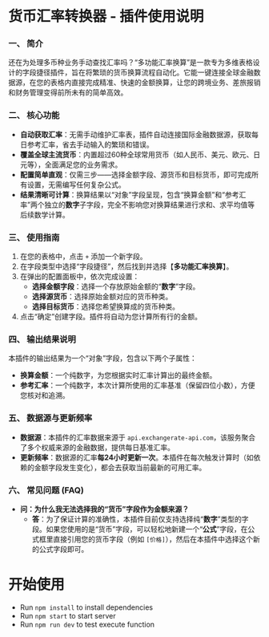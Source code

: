 # **货币汇率转换器 - 插件使用说明**

### **一、 简介**

还在为处理多币种业务手动查找汇率吗？“多功能汇率换算”是一款专为多维表格设计的字段捷径插件，旨在将繁琐的货币换算流程自动化。它能一键连接全球金融数据源，在您的表格内直接完成精准、快速的金额换算，让您的跨境业务、差旅报销和财务管理变得前所未有的简单高效。

### **二、 核心功能**

* **自动获取汇率**：无需手动维护汇率表，插件自动连接国际金融数据源，获取每日参考汇率，省去手动输入的繁琐和错误。
* **覆盖全球主流货币**：内置超过60种全球常用货币（如人民币、美元、欧元、日元等），全面满足您的业务需求。
* **配置简单直观**：仅需三步——选择金额字段、源货币和目标货币，即可完成所有设置，无需编写任何复杂公式。
* **结果清晰可计算**：换算结果以“对象”字段呈现，包含“换算金额”和“参考汇率”两个独立的**数字**子字段，完全不影响您对换算结果进行求和、求平均值等后续数学计算。

### **三、 使用指南**

1.  在您的表格中，点击 `+` 添加一个新字段。
2.  在字段类型中选择“字段捷径”，然后找到并选择【**多功能汇率换算**】。
3.  在弹出的配置面板中，依次完成设置：
    * **选择金额字段**：选择一个存放原始金额的“**数字**”字段。
    * **选择源货币**：选择原始金额对应的货币种类。
    * **选择目标货币**：选择您希望换算成的货币种类。
4.  点击“确定”创建字段。插件将自动为您计算所有行的金额。

### **四、 输出结果说明**

本插件的输出结果为一个“对象”字段，包含以下两个子属性：

* **换算金额**：一个纯数字，为您根据实时汇率计算出的最终金额。
* **参考汇率**：一个纯数字，本次计算所使用的汇率基准（保留四位小数），方便您核对和追溯。

### **五、 数据源与更新频率**

* **数据源**：本插件的汇率数据来源于 `api.exchangerate-api.com`，该服务聚合了多个权威来源的金融数据，提供每日基准汇率。
* **更新频率**：数据源的汇率**每24小时更新一次**。本插件在每次触发计算时（如依赖的金额字段发生变化），都会去获取当前最新的可用汇率。

### **六、 常见问题 (FAQ)**

* **问：为什么我无法选择我的“货币”字段作为金额来源？**
    * **答**：为了保证计算的准确性，本插件目前仅支持选择纯“**数字**”类型的字段。如果您使用的是“货币”字段，可以轻松地新建一个“**公式**”字段，在公式框里直接引用您的货币字段（例如 `[价格]`），然后在本插件中选择这个新的公式字段即可。

# 开始使用
- Run `npm install` to install dependencies
- Run `npm start` to start server
- Run `npm run dev` to test execute function
